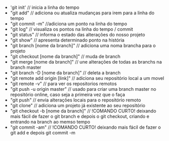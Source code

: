 * 'git init' // inicia a linha do tempo 
* "git add" // adiciona ou atualiza mudanças para irem para a linha do tempo
* "git commit -m" //adiciona um ponto na linha do tempo
* "git log" // visualiza os pontos na linha do tempo / commit
* "git status" // informa o estado das alterações do nosso projeto
* "git show" // apresenta determinado ponto na história
* "git branch [nome da branch]" // adiciona uma noma brancha para o projeto
* "git checkout [nome da branch]" // muda de branch
* "git merge [nome da branch]" // une alterações de todas as branchs na branch master
* "git branch -D [nome da branch]" // deleta a branch
* "git remote add origin [link]" // adiciona seu repositório local a um movel  
* "git remote -v" // para ver os repositorios remotos
* "git push -u origin master" // usado para criar uma branch master no repositório online, caso seja a primeira vez que o faça
* "git push" // envia alterações locais para o repositório remoto
* "git clone" // adiciona um projeto já existente ao seu repositório
* "git checkout -b [nome da branch]" // !COMANDO CURTO! deixando mais fácil de fazer o git branch e depois o git checkout, criando e entrando na branch ao memso tempo 
* "git commit -am" // !COMANDO CURTO! deixando mais fácil de fazer o git add e depois git commit -m